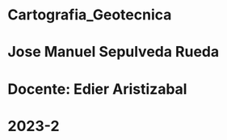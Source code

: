 # Cartografia_Geotecnica 
# Jose Manuel Sepulveda Rueda
# Docente: Edier Aristizabal 
#      2023-2
